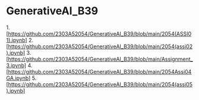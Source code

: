 # GenerativeAI_B39
1.[https://github.com/2303A52054/GenerativeAI_B39/blob/main/2054(ASSI01).ipynb]
2.[https://github.com/2303A52054/GenerativeAI_B39/blob/main/2054(assi02).ipynb] 
3.[https://github.com/2303A52054/GenerativeAI_B39/blob/main/Assignment_3.ipynb]
4.[https://github.com/2303A52054/GenerativeAI_B39/blob/main/2054Assi04GA.ipynb]
5.[https://github.com/2303A52054/GenerativeAI_B39/blob/main/2054(assi05).ipynb]
